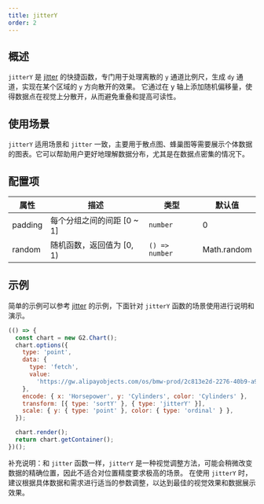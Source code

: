 ```yaml
---
title: jitterY
order: 2
---
```


## 概述

`jitterY` 是 [jitter](/manual/core/transform/jitter) 的快捷函数，专门用于处理离散的 `y` 通道比例尺，生成 `dy` 通道，实现在某个区域的 `y` 方向散开的效果。
它通过在 y 轴上添加随机偏移量，使得数据点在视觉上分散开，从而避免重叠和提高可读性。

## 使用场景

`jitterY` 适用场景和 `jitter` 一致，主要用于散点图、蜂巢图等需要展示个体数据的图表。它可以帮助用户更好地理解数据分布，尤其是在数据点密集的情况下。

## 配置项

| 属性    | 描述                       | 类型           | 默认值      |
| ------- | -------------------------- | -------------- | ----------- |
| padding | 每个分组之间的间距 [0 ~ 1] | `number`       | 0           |
| random  | 随机函数，返回值为 [0, 1)  | `() => number` | Math.random |

## 示例

简单的示例可以参考 [jitter](/manual/core/transform/jitter) 的示例，下面针对 `jitterY` 函数的场景使用进行说明和演示。

```js | ob
(() => {
  const chart = new G2.Chart();
  chart.options({
    type: 'point',
    data: {
      type: 'fetch',
      value:
        'https://gw.alipayobjects.com/os/bmw-prod/2c813e2d-2276-40b9-a9af-cf0a0fb7e942.csv',
    },
    encode: { x: 'Horsepower', y: 'Cylinders', color: 'Cylinders' },
    transform: [{ type: 'sortY' }, { type: 'jitterY' }],
    scale: { y: { type: 'point' }, color: { type: 'ordinal' } },
  });

  chart.render();
  return chart.getContainer();
})();
```

补充说明：和 `jitter` 函数一样，`jitterY` 是一种视觉调整方法，可能会稍微改变数据的精确位置，因此不适合对位置精度要求极高的场景。
在使用 `jitterY` 时，建议根据具体数据和需求进行适当的参数调整，以达到最佳的视觉效果和数据展示效果。
